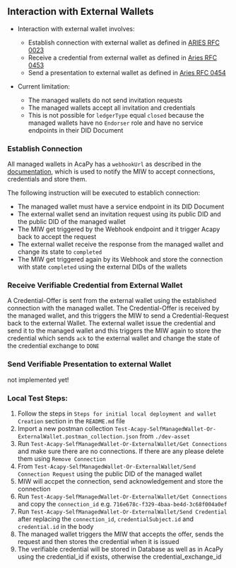 ## Interaction with External Wallets <a id= "external-wallets"></a>

- Interaction with external wallet involves:
  - Establish connection with external wallet as defined in [ARIES RFC 0023](https://github.com/hyperledger/aries-rfcs/tree/25464a5c8f8a17b14edaa4310393df6094ace7b0/features/0023-did-exchange)
  - Receive a credential from external wallet as defined in [Aries RFC 0453](https://github.com/hyperledger/aries-rfcs/tree/cd27fc64aa2805f756a118043d7c880354353047/features/0453-issue-credential-v2)
  - Send a presentation to external wallet as defined in [Aries RFC 0454](https://github.com/hyperledger/aries-rfcs/tree/eace815c3e8598d4a8dd7881d8c731fdb2bcc0aa/features/0454-present-proof-v2)

- Current limitation:
  - The managed wallets do not send invitation requests
  - The managed wallets accept all invitation and credentials
  - This is not possible for `ledgerType` equal `closed` because the managed wallets have no `Endorser` role and have no service endpoints in their DID Document


### Establish Connection
All managed wallets in AcaPy has a `webhookUrl` as described in the [documentation](https://github.com/hyperledger/aries-cloudagent-python/blob/main/AdminAPI.md#administration-api-webhooks), which is used to notify the MIW to accept connections, credentials and store them.

The following instruction will be executed to establich connection:
  - The managed wallet must have a service endpoint in its DID Document
  - The external wallet send an invitation request using its public DID and the public DID of the managed wallet
  - The MIW get triggered by the Webhook endpoint and it trigger Acapy back to accept the request
  - The external wallet receive the response from the managed wallet and change its state to `completed`
  - The MIW get triggered again by its Webhook and store the connection with state `completed` using the external DIDs of the wallets


### Receive Verifiable Credential from External Wallet
A Credential-Offer is sent from the external wallet using the established connection with the managed wallet. The Credential-Offer is received by the managed wallet, and this triggers the MIW to send a Credential-Request back to the external Wallet. The external wallet issue the credential and send it to the managed wallet and this triggers the MIW again to store the credential which sends `ack` to the external wallet and change the state of the credential exchange to `DONE` 


### Send Verifiable Presentation to external Wallet
  not implemented yet!

### Local Test Steps:
1. Follow the steps in `Steps for initial local deployment and wallet Creation` section in the `README.md` file
1. Import a new postman collection `Test-Acapy-SelfManagedWallet-Or-ExternalWallet.postman_collection.json` from `./dev-asset`
1. Run `Test-Acapy-SelfManagedWallet-Or-ExternalWallet/Get Connections` and make sure there are no connections. If there are any please delete them using `Remove Connection`
1. From `Test-Acapy-SelfManagedWallet-Or-ExternalWallet/Send Connection Request` using the public DID of the managed wallet
1. MIW will accpet the connection, send acknowledgement and store the connection
1. Run `Test-Acapy-SelfManagedWallet-Or-ExternalWallet/Get Connections` and copy the `connection_id` e.g. `716e678c-f329-4baa-be4d-3c68f004a0ef`
1. Run `Test-Acapy-SelfManagedWallet-Or-ExternalWallet/Send Credential` after replacing the `connection_id`, `credentialSubject.id` and `credential.id` in the body 
1. The managed wallet triggers the MIW that accepts the offer, sends the request and then stores the credential when it is issued
1. The verifiable credential will be stored in Database as well as in AcaPy using the credential_id if exists, otherwise the credential_exchange_id
